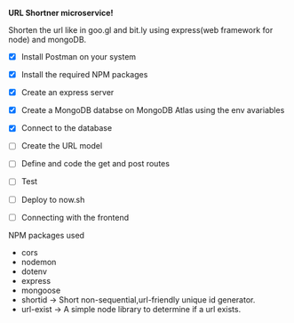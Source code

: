 **URL Shortner microservice!** 

Shorten the url like in goo.gl and bit.ly using express(web framework for node) and mongoDB.
 - [x] Install Postman on your system
 - [x] Install the required NPM packages
 - [x] Create an express server
 - [x] Create a MongoDB databse on MongoDB Atlas using the env avariables
 - [x] Connect to the database
 - [ ] Create the URL model
 - [ ] Define and code the get and post routes
 - [ ] Test
 - [ ] Deploy to now.sh
 - [ ] Connecting with the frontend


NPM packages used

 - cors
 - nodemon
 - dotenv
 - express
 - mongoose
 - shortid  -> Short non-sequential,url-friendly unique id generator.
 - url-exist -> A simple node library to determine if a url exists.
